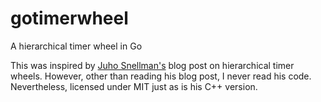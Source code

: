 # gotimerwheel
A hierarchical timer wheel in Go

This was inspired by
[Juho Snellman's](https://www.snellman.net/blog/archive/2016-07-27-ratas-hierarchical-timer-wheel/)
blog post on hierarchical timer wheels. However, other than reading
his blog post, I never read his code. Nevertheless, licensed under MIT
just as is his C++ version.
